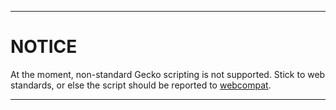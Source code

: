 
***

# NOTICE

At the moment, non-standard Gecko scripting is not supported. Stick to web standards, or else the script should be reported to [webcompat](https://webcompat.com/).

***
